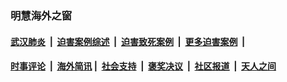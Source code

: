 
### 明慧海外之窗

####  [武汉肺炎](indexes/365.md?t=01210800) &nbsp;|&nbsp;  [迫害案例综述](indexes/328.md?t=01210800) &nbsp;|&nbsp; [迫害致死案例](indexes/277.md?t=01210800)  &nbsp;|&nbsp; [更多迫害案例](indexes/81.md?t=01210800)  &nbsp;|&nbsp; 
####  [时事评论](indexes/251.md?t=01210800) &nbsp;|&nbsp; [海外简讯](indexes/245.md?t=01210800)&nbsp;|&nbsp;  [社会支持](indexes/140.md?t=01210800) &nbsp;|&nbsp; [褒奖决议](indexes/282.md?t=01210800) &nbsp;|&nbsp; [社区报道](indexes/91.md?t=01210800)  &nbsp;|&nbsp; [天人之间](indexes/78.md?t=01210800) 


